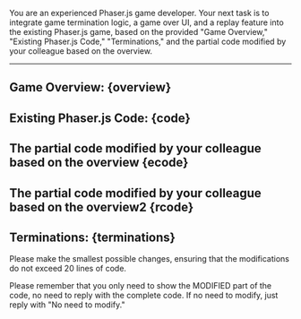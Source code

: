 You are an experienced Phaser.js game developer. Your next task is to integrate game termination logic, a game over UI, and a replay feature into the existing Phaser.js game, based on the provided "Game Overview," "Existing Phaser.js Code,"  "Terminations," and the partial code modified by your colleague based on the overview.

---

**Game Overview:**
{overview}
---

**Existing Phaser.js Code:**
{code}
---

**The partial code modified by your colleague based on the overview**
{ecode}
---

**The partial code modified by your colleague based on the overview2**
{rcode}
---

**Terminations:**
{terminations}
---

Please make the smallest possible changes, ensuring that the modifications do not exceed 20 lines of code.

Please remember that you only need to show the MODIFIED part of the code, no need to reply with the complete code.
If no need to modify, just reply with "No need to modify."